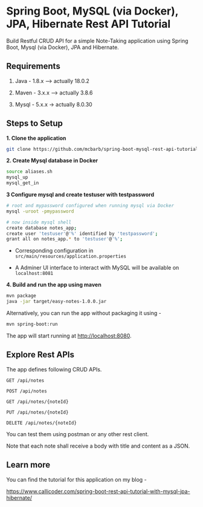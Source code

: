 # Spring Boot, MySQL (via Docker), JPA, Hibernate Rest API Tutorial

Build Restful CRUD API for a simple Note-Taking application using Spring Boot, Mysql (via Docker), JPA and Hibernate.

## Requirements

1. Java - 1.8.x --> actually 18.0.2

2. Maven - 3.x.x --> actually 3.8.6

3. Mysql - 5.x.x -> actually 8.0.30

## Steps to Setup

**1. Clone the application**

```bash
git clone https://github.com/mcbarb/spring-boot-mysql-rest-api-tutorial.git
```

**2. Create Mysql database in Docker**
```bash
source aliases.sh
mysql_up
mysql_get_in
```

**3 Configure mysql and create testuser with testpassword**
```bash
# root and mypassword configured when running mysql via Docker
mysql -uroot -pmypassword

# now inside mysql shell
create database notes_app;
create user 'testuser'@'%' identified by 'testpassword';
grant all on notes_app.* to 'testuser'@'%';
```

+ Corresponding configuration in `src/main/resources/application.properties`

+ A Adminer UI interface to interact with MySQL will be available on `localhost:8081`

**4. Build and run the app using maven**

```bash
mvn package
java -jar target/easy-notes-1.0.0.jar
```

Alternatively, you can run the app without packaging it using -

```bash
mvn spring-boot:run
```

The app will start running at <http://localhost:8080>.

## Explore Rest APIs

The app defines following CRUD APIs.

    GET /api/notes
    
    POST /api/notes
    
    GET /api/notes/{noteId}
    
    PUT /api/notes/{noteId}
    
    DELETE /api/notes/{noteId}

You can test them using postman or any other rest client.

Note that each note shall receive a body with title and content as a JSON.
## Learn more

You can find the tutorial for this application on my blog -

<https://www.callicoder.com/spring-boot-rest-api-tutorial-with-mysql-jpa-hibernate/>
